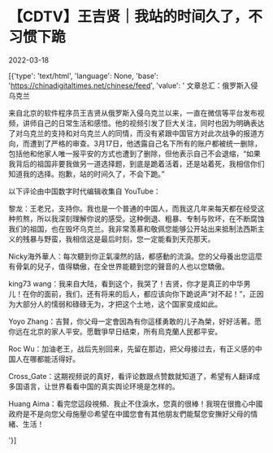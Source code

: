 # 【CDTV】王吉贤｜我站的时间久了，不习惯下跪

2022-03-18

[{'type': 'text/html', 'language': None, 'base': 'https://chinadigitaltimes.net/chinese/feed', 'value': ' 文章总汇：俄罗斯入侵乌克兰

来自北京的软件程序员王吉贤从俄罗斯入侵乌克兰以来，一直在微信等平台发布视频，讲师自己的日常生活和感悟。他的视频引发了巨大关注，同时也因为明确表达了对乌克兰的支持和对乌克兰人的同情，而没有紧跟中国官方对此次战争的报道方向，而遭到了严格的审查。3月17日，他透露自己名下所有的账户都被统一删除，包括他和他家人唯一报平安的方式也遭到了删除，但他表示自己不会退缩，“如果我背后的祖国非要我做另一道选择题，到底是跪着活着，还是站着死，我相信你们知道我的选择。抱歉，站的时间久了，不会下跪。”



以下评论由中国数字时代编辑收集自 YouTube：



黎龙：王老兄，支持你。我也是一个普通的中国人，而我这几年来每天都在经受这种煎熬，所以我深刻理解你说的感受。这种倒退、粗暴、专制与败坏，在不断腐蚀我们的祖国，也在毁坏乌克兰。我非常羡慕和敬佩您能够公开站出来抵制法西斯主义的残暴与野蛮，我相信这是最后时刻，您一定能看到天亮那天。

Nicky海外華人：每次聽到你正氣凜然的話，都感動的流淚。您的父母養出您這麼有骨氣的兒子，值得驕傲，在全世界能聽到您的聲音的人也以您驕傲。

king73 wang：我来自大陆，看到这个，我哭了！吉贤，你才是真正的中华男儿！在你的面前，我们，还有将来的后人，都应该向你下跪说声“对不起！”，正因为大部分人的懦弱和碌碌无为，才把这个土地，这个国家变成如此。

Yoyo Zhang：吉賢，你父母一定會因為有你這樣勇敢的儿子為榮，好好活著。愿你远在北京的家人平安。愿戰爭早日结束，所有烏克蘭人民都平安。

Roc Wu：加油老王，战后先别回来，先留在那边，把父母接过去，有正义感的中国人在哪都能活得好。

Cross_Gate：这期视频说的真好，看评论数跟点赞数就知道了，希望有人翻译成多国语言，让世界看看中国的真实舆论环境是怎样的。

Huang Aima：看完您這段視頻、我止不住淚水，您真的很棒！我現在很擔心中國政府是不是向您父母施壓😣希望在中國您會有其他朋友們能幫您安撫好父母的情緒、生活！

'}]